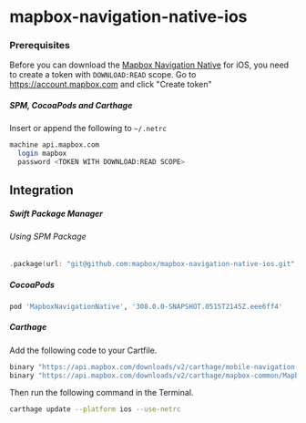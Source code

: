 # mapbox-navigation-native-ios

### Prerequisites

Before you can download the [Mapbox Navigation Native](https://github.com/mapbox/mapbox-navigation-native) for iOS, you need to create a token with `DOWNLOAD:READ` scope.
Go to https://account.mapbox.com and click "Create token"

##### SPM, CocoaPods and Carthage
Insert or append the following to `~/.netrc`

```bash
machine api.mapbox.com
  login mapbox
  password <TOKEN WITH DOWNLOAD:READ SCOPE>
```

## Integration

##### Swift Package Manager

###### Using SPM Package

```swift
.package(url: "git@github.com:mapbox/mapbox-navigation-native-ios.git", from: "308.0.0-SNAPSHOT.0515T2145Z.eee6ff4"),
```

##### CocoaPods

```ruby
pod 'MapboxNavigationNative', '308.0.0-SNAPSHOT.0515T2145Z.eee6ff4'
```

##### Carthage

Add the following code to your Cartfile.

```bash
binary "https://api.mapbox.com/downloads/v2/carthage/mobile-navigation-native/MapboxNavigationNative.json" == 308.0.0-SNAPSHOT.0515T2145Z.eee6ff4
binary "https://api.mapbox.com/downloads/v2/carthage/mapbox-common/MapboxCommon-ios.json" == 24.4.0-rc.1
```

Then run the following command in the Terminal.
```bash
carthage update --platform ios --use-netrc
```
